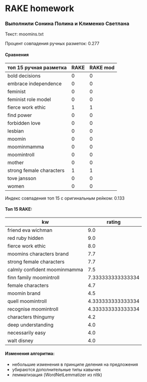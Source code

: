 # RAKE homework
### Выполнили Сонина Полина и Клименко Светлана

Текст: moomins.txt

Процент совпадения ручных разметок: 0.277


#### Сравнения

топ 15 ручная разметка | RAKE | RAKE mod
---------------------- | ---- | --------
bold decisions | 0 | 0
embrace independence | 0 | 0
feminist | 0 | 0
feminist role model | 0 | 0
fierce work ethic | 1 | 1
find power | 0 | 0
forbidden love | 0 | 0
lesbian | 0 | 0
moomin | 0 | 0
moominmamma | 0 | 0
moomintroll | 0 | 0
mother | 0 | 0
strong female characters | 1 | 1
tove jansson | 0 | 0
women | 0 | 0

Индекс совпадения топ 15 с оригинальным рейком: 0.133

#### Топ 15 RAKE:

kw | rating
-- | ------
friend eva wichman  |  9.0
red ruby hidden  |  9.0
fierce work ethic  |  8.0
moomins characters brand  |  7.7
strong female characters  |  7.7
calmly confident moominmamma  |  7.5
finn family moomintroll  |  7.333333333333334
female characters  |  4.7
moomin brand  |  4.5
quell moomintroll  |  4.333333333333334
recognise moomintroll  |  4.333333333333334
characters thingumy  |  4.2
deep understanding  |  4.0
necessarily easy  |  4.0
walt disney  |  4.0

#### Изменения алгоритма:
- небольшие изменения в принципе деления на предложения
- убираются дополнительные типы кавычек
- лемматизация (WordNetLemmatizer из nltk)
